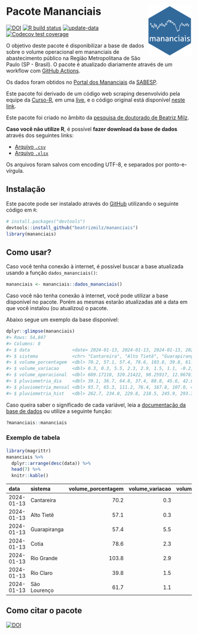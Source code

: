 
<!-- README.md is generated from README.Rmd. Please edit that file -->

# Pacote Mananciais <img src="man/figures/hexlogo.png" align="right" width = "120px"/>

<!-- badges: start -->

[![DOI](https://zenodo.org/badge/DOI/10.5281/zenodo.4733056.svg)](https://doi.org/10.5281/zenodo.4733056)
[![R build
status](https://github.com/beatrizmilz/mananciais/workflows/R-CMD-check/badge.svg)](https://github.com/beatrizmilz/mananciais/actions)
[![update-data](https://github.com/beatrizmilz/mananciais/actions/workflows/2-update_data.yaml/badge.svg)](https://github.com/beatrizmilz/mananciais/actions/workflows/2-update_data.yaml)
[![Codecov test
coverage](https://codecov.io/gh/beatrizmilz/mananciais/branch/master/graph/badge.svg)](https://codecov.io/gh/beatrizmilz/mananciais?branch=master)
<!-- badges: end -->

O objetivo deste pacote é disponibilizar a base de dados sobre o volume
operacional em mananciais de abastecimento público na Região
Metropolitana de São Paulo (SP - Brasil). O pacote é atualizado
diariamente através de um workflow com [GitHub
Actions](https://github.com/beatrizmilz/mananciais/actions).

Os dados foram obtidos no [Portal dos
Mananciais](http://mananciais.sabesp.com.br/Situacao) da
[SABESP](http://site.sabesp.com.br/site/Default.aspx).

Este pacote foi derivado de um código web scraping desenvolvido pela
equipe da [Curso-R](https://www.curso-r.com/), em uma
[live](https://youtu.be/jvZIxrMmOcQ), e o código original está
disponível [neste
link](https://github.com/curso-r/lives/blob/master/drafts/20200730_scraper_sabesp.R).

Este pacote foi criado no âmbito da [pesquisa de doutorado de Beatriz
Milz](https://beatrizmilz.github.io/tese/).

**Caso você não utilize R**, é possível **fazer download da base de
dados** através dos seguintes links:

- [Arquivo
  `.csv`](https://github.com/beatrizmilz/mananciais/raw/master/inst/extdata/mananciais.csv)
- [Arquivo
  `.xlsx`](https://github.com/beatrizmilz/mananciais/blob/master/inst/extdata/mananciais.xlsx?raw=true)

Os arquivos foram salvos com encoding UTF-8, e separados por
ponto-e-vírgula.

## Instalação

Este pacote pode ser instalado através do [GitHub](https://github.com/)
utilizando o seguinte código em `R`:

``` r
# install.packages("devtools")
devtools::install_github("beatrizmilz/mananciais")
library(mananciais)
```

## Como usar?

Caso você tenha conexão à internet, é possível buscar a base atualizada
usando a função `dados_mananciais()`:

``` r
mananciais <- mananciais::dados_mananciais() 
```

Caso você não tenha conexão à internet, você pode utilizar a base
disponível no pacote. Porém as mesmas estarão atualizadas até a data em
que você instalou (ou atualizou) o pacote.

Abaixo segue um exemplo da base disponível:

``` r
dplyr::glimpse(mananciais)
#> Rows: 54,847
#> Columns: 8
#> $ data                <date> 2024-01-13, 2024-01-13, 2024-01-13, 2024-01-13, 2…
#> $ sistema             <chr> "Cantareira", "Alto Tietê", "Guarapiranga", "Cotia…
#> $ volume_porcentagem  <dbl> 70.2, 57.1, 57.4, 78.6, 103.8, 39.8, 61.7, 69.9, 5…
#> $ volume_variacao     <dbl> 0.3, 0.3, 5.5, 2.3, 2.9, 1.5, 1.1, -0.2, -0.3, 0.0…
#> $ volume_operacional  <dbl> 689.17118, 320.21422, 98.25917, 12.96781, 116.4283…
#> $ pluviometria_dia    <dbl> 39.1, 36.7, 64.8, 37.4, 88.8, 45.6, 42.0, 1.3, 0.0…
#> $ pluviometria_mensal <dbl> 93.7, 65.3, 111.2, 76.4, 167.8, 107.0, 47.4, 54.6,…
#> $ pluviometria_hist   <dbl> 262.7, 234.0, 229.8, 218.5, 245.9, 293.3, 273.2, 2…
```

Caso queira saber o significado de cada variável, leia a [documentação
da base de
dados](https://beatrizmilz.github.io/mananciais/reference/mananciais.html)
ou utilize a seguinte função:

``` r
?mananciais::mananciais
```

### Exemplo de tabela

``` r
library(magrittr)
mananciais %>% 
  dplyr::arrange(desc(data)) %>% 
  head(7) %>%
  knitr::kable()
```

| data       | sistema      | volume_porcentagem | volume_variacao | volume_operacional | pluviometria_dia | pluviometria_mensal | pluviometria_hist |
|:-----------|:-------------|-------------------:|----------------:|-------------------:|-----------------:|--------------------:|------------------:|
| 2024-01-13 | Cantareira   |               70.2 |             0.3 |          689.17118 |             39.1 |                93.7 |             262.7 |
| 2024-01-13 | Alto Tietê   |               57.1 |             0.3 |          320.21422 |             36.7 |                65.3 |             234.0 |
| 2024-01-13 | Guarapiranga |               57.4 |             5.5 |           98.25917 |             64.8 |               111.2 |             229.8 |
| 2024-01-13 | Cotia        |               78.6 |             2.3 |           12.96781 |             37.4 |                76.4 |             218.5 |
| 2024-01-13 | Rio Grande   |              103.8 |             2.9 |          116.42838 |             88.8 |               167.8 |             245.9 |
| 2024-01-13 | Rio Claro    |               39.8 |             1.5 |            5.43457 |             45.6 |               107.0 |             293.3 |
| 2024-01-13 | São Lourenço |               61.7 |             1.1 |           54.83267 |             42.0 |                47.4 |             273.2 |

## Como citar o pacote

[![DOI](https://zenodo.org/badge/DOI/10.5281/zenodo.4733056.svg)](https://doi.org/10.5281/zenodo.4733056)
